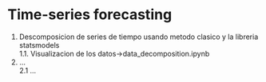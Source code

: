 # Time-series forecasting
1. Descomposicion de series de tiempo usando metodo clasico y la libreria statsmodels<br/>
  1.1. Visualizacion de los datos->data_decomposition.ipynb<br/>
2. ...<br/>
  2.1 ...<br/>
